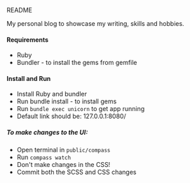 README

My personal blog to showcase my writing, skills and hobbies. 


#### Requirements ####
* Ruby
* Bundler - to install the gems from gemfile

#### Install and Run ####
* Install Ruby and bundler
* Run bundle install - to install gems
* Run ```bundle exec unicorn``` to get app running
* Default link should be: 127.0.0.1:8080/

##### To make changes to the UI: #####
* Open terminal in ```public/compass```
* Run ```compass watch```
* Don't make changes in the CSS! 
* Commit both the SCSS and CSS changes
